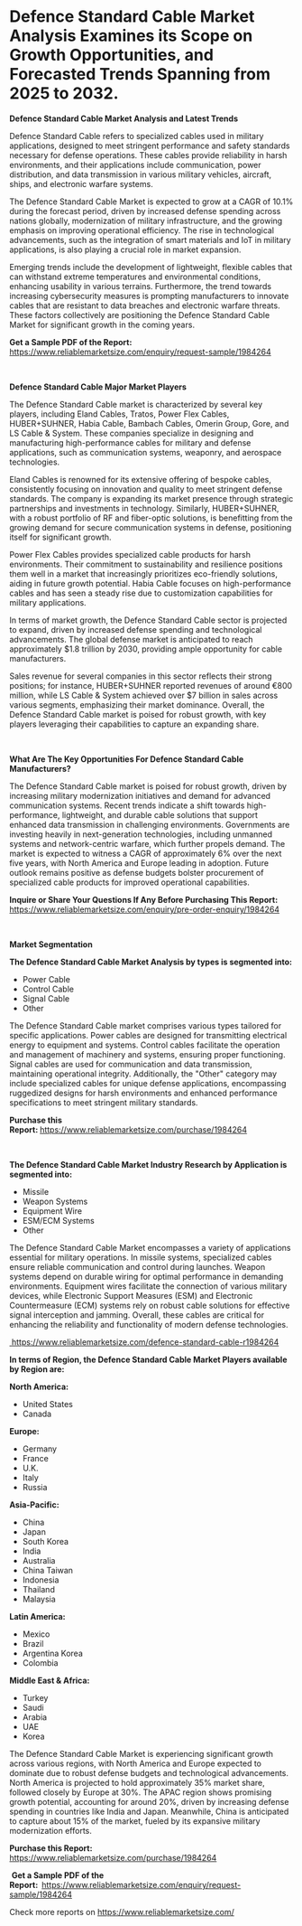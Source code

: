 <p><h1>Defence Standard Cable Market Analysis Examines its Scope on Growth Opportunities, and Forecasted Trends Spanning from 2025 to 2032.</h1></p><p><strong>Defence Standard Cable Market Analysis and Latest Trends</strong></p>
<p><p>Defence Standard Cable refers to specialized cables used in military applications, designed to meet stringent performance and safety standards necessary for defense operations. These cables provide reliability in harsh environments, and their applications include communication, power distribution, and data transmission in various military vehicles, aircraft, ships, and electronic warfare systems.</p><p>The Defence Standard Cable Market is expected to grow at a CAGR of 10.1% during the forecast period, driven by increased defense spending across nations globally, modernization of military infrastructure, and the growing emphasis on improving operational efficiency. The rise in technological advancements, such as the integration of smart materials and IoT in military applications, is also playing a crucial role in market expansion. </p><p>Emerging trends include the development of lightweight, flexible cables that can withstand extreme temperatures and environmental conditions, enhancing usability in various terrains. Furthermore, the trend towards increasing cybersecurity measures is prompting manufacturers to innovate cables that are resistant to data breaches and electronic warfare threats. These factors collectively are positioning the Defence Standard Cable Market for significant growth in the coming years.</p></p>
<p><strong>Get a Sample PDF of the Report:&nbsp;</strong> <a href="https://www.reliablemarketsize.com/enquiry/request-sample/1984264?utm_campaign=3112&utm_medium=2&utm_source=Github&utm_content=ia&utm_term=07042025&utm_id=defence-standard-cable">https://www.reliablemarketsize.com/enquiry/request-sample/1984264</a></p>
<p>&nbsp;</p>
<p><strong>Defence Standard Cable Major Market Players</strong></p>
<p><p>The Defence Standard Cable market is characterized by several key players, including Eland Cables, Tratos, Power Flex Cables, HUBER+SUHNER, Habia Cable, Bambach Cables, Omerin Group, Gore, and LS Cable & System. These companies specialize in designing and manufacturing high-performance cables for military and defense applications, such as communication systems, weaponry, and aerospace technologies.</p><p>Eland Cables is renowned for its extensive offering of bespoke cables, consistently focusing on innovation and quality to meet stringent defense standards. The company is expanding its market presence through strategic partnerships and investments in technology. Similarly, HUBER+SUHNER, with a robust portfolio of RF and fiber-optic solutions, is benefitting from the growing demand for secure communication systems in defense, positioning itself for significant growth.</p><p>Power Flex Cables provides specialized cable products for harsh environments. Their commitment to sustainability and resilience positions them well in a market that increasingly prioritizes eco-friendly solutions, aiding in future growth potential. Habia Cable focuses on high-performance cables and has seen a steady rise due to customization capabilities for military applications.</p><p>In terms of market growth, the Defence Standard Cable sector is projected to expand, driven by increased defense spending and technological advancements. The global defense market is anticipated to reach approximately $1.8 trillion by 2030, providing ample opportunity for cable manufacturers. </p><p>Sales revenue for several companies in this sector reflects their strong positions; for instance, HUBER+SUHNER reported revenues of around €800 million, while LS Cable & System achieved over $7 billion in sales across various segments, emphasizing their market dominance. Overall, the Defence Standard Cable market is poised for robust growth, with key players leveraging their capabilities to capture an expanding share.</p></p>
<p>&nbsp;</p>
<p><strong>What Are The Key Opportunities For Defence Standard Cable Manufacturers?</strong></p>
<p><p>The Defence Standard Cable market is poised for robust growth, driven by increasing military modernization initiatives and demand for advanced communication systems. Recent trends indicate a shift towards high-performance, lightweight, and durable cable solutions that support enhanced data transmission in challenging environments. Governments are investing heavily in next-generation technologies, including unmanned systems and network-centric warfare, which further propels demand. The market is expected to witness a CAGR of approximately 6% over the next five years, with North America and Europe leading in adoption. Future outlook remains positive as defense budgets bolster procurement of specialized cable products for improved operational capabilities.</p></p>
<p><strong>Inquire or Share Your Questions If Any Before Purchasing This Report:</strong> <a href="https://www.reliablemarketsize.com/enquiry/pre-order-enquiry/1984264?utm_campaign=3112&utm_medium=2&utm_source=Github&utm_content=ia&utm_term=07042025&utm_id=defence-standard-cable">https://www.reliablemarketsize.com/enquiry/pre-order-enquiry/1984264</a></p>
<p>&nbsp;</p>
<p><strong>Market Segmentation</strong></p>
<p><strong>The Defence Standard Cable Market Analysis by types is segmented into:</strong></p>
<p><ul><li>Power Cable</li><li>Control Cable</li><li>Signal Cable</li><li>Other</li></ul></p>
<p><p>The Defence Standard Cable market comprises various types tailored for specific applications. Power cables are designed for transmitting electrical energy to equipment and systems. Control cables facilitate the operation and management of machinery and systems, ensuring proper functioning. Signal cables are used for communication and data transmission, maintaining operational integrity. Additionally, the "Other" category may include specialized cables for unique defense applications, encompassing ruggedized designs for harsh environments and enhanced performance specifications to meet stringent military standards.</p></p>
<p><strong>Purchase this Report:&nbsp;</strong><a href="https://www.reliablemarketsize.com/purchase/1984264?utm_campaign=3112&utm_medium=2&utm_source=Github&utm_content=ia&utm_term=07042025&utm_id=defence-standard-cable">https://www.reliablemarketsize.com/purchase/1984264</a></p>
<p>&nbsp;</p>
<p><strong>The Defence Standard Cable Market Industry Research by Application is segmented into:</strong></p>
<p><ul><li>Missile</li><li>Weapon Systems</li><li>Equipment Wire</li><li>ESM/ECM Systems</li><li>Other</li></ul></p>
<p><p>The Defence Standard Cable Market encompasses a variety of applications essential for military operations. In missile systems, specialized cables ensure reliable communication and control during launches. Weapon systems depend on durable wiring for optimal performance in demanding environments. Equipment wires facilitate the connection of various military devices, while Electronic Support Measures (ESM) and Electronic Countermeasure (ECM) systems rely on robust cable solutions for effective signal interception and jamming. Overall, these cables are critical for enhancing the reliability and functionality of modern defense technologies.</p></p>
<p><a href="https://www.reliablemarketsize.com/defence-standard-cable-r1984264?utm_campaign=3112&utm_medium=2&utm_source=Github&utm_content=ia&utm_term=07042025&utm_id=defence-standard-cable">&nbsp;https://www.reliablemarketsize.com/defence-standard-cable-r1984264</a></p>
<p><strong>In terms of Region, the Defence Standard Cable Market Players available by Region are:</strong></p>
<p>
    <p> <strong> North America: </strong>
        <ul>
            <li>United States</li>
            <li>Canada</li>
        </ul>
        </p> 
    <p> <strong> Europe: </strong>
        <ul>
            <li>Germany</li>
            <li>France</li>
            <li>U.K.</li>
            <li>Italy</li>
            <li>Russia</li>
        </ul>
        </p> 
    <p> <strong> Asia-Pacific: </strong>
        <ul>
            <li>China</li>
            <li>Japan</li>
            <li>South Korea</li>
            <li>India</li>
            <li>Australia</li>
            <li>China Taiwan</li>
            <li>Indonesia</li>
            <li>Thailand</li>
            <li>Malaysia</li>
        </ul>
        </p> 
    <p> <strong> Latin America: </strong>
        <ul>
            <li>Mexico</li>
            <li>Brazil</li>
            <li>Argentina Korea</li>
            <li>Colombia</li>
        </ul>
        </p> 
    <p> <strong> Middle East & Africa: </strong>
        <ul>
            <li>Turkey</li>
            <li>Saudi</li>
            <li>Arabia</li>
            <li>UAE</li>
            <li>Korea</li>
        </ul>
    </p>
    </p>
<p><p>The Defence Standard Cable Market is experiencing significant growth across various regions, with North America and Europe expected to dominate due to robust defense budgets and technological advancements. North America is projected to hold approximately 35% market share, followed closely by Europe at 30%. The APAC region shows promising growth potential, accounting for around 20%, driven by increasing defense spending in countries like India and Japan. Meanwhile, China is anticipated to capture about 15% of the market, fueled by its expansive military modernization efforts.</p></p>
<p><strong>Purchase this Report: </strong><a href="https://www.reliablemarketsize.com/purchase/1984264?utm_campaign=3112&utm_medium=2&utm_source=Github&utm_content=ia&utm_term=07042025&utm_id=defence-standard-cable">https://www.reliablemarketsize.com/purchase/1984264</a></p>
<p>&nbsp;<strong>Get a Sample PDF of the Report:&nbsp;&nbsp;</strong><a href="https://www.reliablemarketsize.com/enquiry/request-sample/1984264?utm_campaign=3112&utm_medium=2&utm_source=Github&utm_content=ia&utm_term=07042025&utm_id=defence-standard-cable">https://www.reliablemarketsize.com/enquiry/request-sample/1984264</a></p>
<p><strong></strong></p>
<p>Check more reports on <a href="https://www.reliablemarketsize.com/?utm_campaign=3112&utm_medium=2&utm_source=Github&utm_content=ia&utm_term=07042025&utm_id=defence-standard-cable">https://www.reliablemarketsize.com/</a></p>